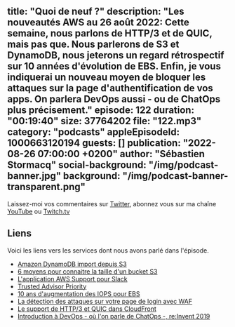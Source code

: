 title: "Quoi de neuf ?"
description: "Les nouveautés AWS au 26 août 2022: Cette semaine, nous parlons de HTTP/3 et de QUIC, mais pas que. Nous parlerons de S3 et DynamoDB, nous jeterons un regard rétrospectif sur 10 années d'évolution de EBS. Enfin, je vous indiquerai un nouveau moyen de bloquer les attaques sur la page d'authentification de vos apps. On parlera DevOps aussi - ou de ChatOps plus précisement."
episode: 122
duration: "00:19:40"
size: 37764202
file: "122.mp3"
category: "podcasts"
appleEpisodeId: 1000663120194
guests: []
publication: "2022-08-26 07:00:00 +0200"
author: "Sébastien Stormacq"
social-background: "/img/podcast-banner.jpg"
background: "/img/podcast-banner-transparent.png"
---

Laissez-moi vos commentaires sur [Twitter](https://twitter.com/sebsto), abonnez vous sur ma chaîne [YouTube](https://www.youtube.com/sebsto) ou [Twitch.tv](https://www.twitch.tv/sebAWS)

## Liens

Voici les liens vers les services dont nous avons parlé dans l'épisode.

- [Amazon DynamoDB import depuis S3](https://aws.amazon.com/about-aws/whats-new/2022/08/amazon-dynamodb-supports-bulk-imports-amazon-s3-new-dynamodb-tables/)
- [6 moyens pour connaitre la taille d'un bucket S3](https://aws.amazon.com/blogs/storage/find-out-the-size-of-your-amazon-s3-buckets/)
- [L'application AWS Support pour Slack](https://aws.amazon.com/blogs/aws/new-aws-support-app-in-slack-to-manage-support-cases/)
- [Trusted Advisor Priority](https://aws.amazon.com/blogs/aws/aws-trusted-advisor-new-priority-capability/)
- [10 ans d'augmentation des IOPS pour EBS](https://aws.amazon.com/blogs/aws/a-decade-of-ever-increasing-provisioned-iops-for-amazon-ebs/)
- [La détection des attaques sur votre page de login avec WAF](https://aws.amazon.com/about-aws/whats-new/2022/08/aws-waf-fraud-control-account-takeover-prevention-cloudfront/)
- [Le support de HTTP/3 et QUIC dans CloudFront](https://aws.amazon.com/blogs/aws/new-http-3-support-for-amazon-cloudfront/)
- [Introduction à DevOps - où l'on parle de ChatOps -, re:Invent 2019](https://www.youtube.com/watch?v=wugkTArXBYo&list=PLZ_TUMnTqfu807CK1WZis4h89umhDapCE&index=74)